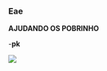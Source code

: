 ### Eae

**AJUDANDO OS POBRINHO**

-**pk**


![](https://media1.tenor.com/m/99ku37VPoDgAAAAd/tik-tok-video-anime.gif)
